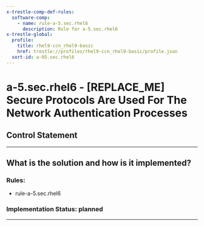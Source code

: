 ```yaml
---
x-trestle-comp-def-rules:
  software-comp:
    - name: rule-a-5.sec.rhel6
      description: Rule for a-5.sec.rhel6
x-trestle-global:
  profile:
    title: rhel9-ccn_rhel9-basic
    href: trestle://profiles/rhel9-ccn_rhel9-basic/profile.json
  sort-id: a-05.sec.rhel6
---
```


# a-5.sec.rhel6 - \[REPLACE_ME\] Secure Protocols Are Used For The Network Authentication Processes

## Control Statement

______________________________________________________________________

## What is the solution and how is it implemented?

<!-- For implementation status enter one of: implemented, partial, planned, alternative, not-applicable -->

<!-- Note that the list of rules under ### Rules: is read-only and changes will not be captured after assembly to JSON -->

<!-- Add control implementation description here for control: a-5.sec.rhel6 -->

### Rules:

  - rule-a-5.sec.rhel6

### Implementation Status: planned

______________________________________________________________________
